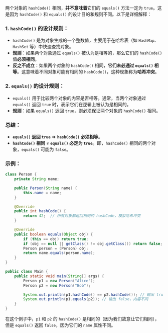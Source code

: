两个对象的 `hashCode()` 相同，**并不意味着**它们的 `equals()` 方法一定为 `true`。这是因为 `hashCode()` 和 `equals()` 的设计目的和规则不同。以下是详细解释：

### 1. **`hashCode()` 的设计规则**：
   - `hashCode()` 是为对象生成的一个整数值，主要用于在哈希表（如 `HashMap`、`HashSet` 等）中快速查找对象。
   - **规则**：如果两个对象通过 `equals()` 被认为是相等的，那么它们的 `hashCode()` 值**必须相同**。
   - **反之不成立**：如果两个对象的 `hashCode()` 相同，**它们未必通过 `equals()` 相等**。这意味着不同对象可能有相同的 `hashCode()`，这种现象称为**哈希冲突**。

### 2. **`equals()` 的设计规则**：
   - `equals()` 用于比较两个对象的内容是否相等。通常，当两个对象通过 `equals()` 返回 `true` 时，表示它们在逻辑上被认为是相同的。
   - **规则**：如果 `equals()` 返回 `true`，则必须保证两个对象的 `hashCode()` 相同。

### 总结：
- **`equals()` 返回 `true`** ⇒ **`hashCode()` 必须相等**。
- **`hashCode()` 相同** ≠ **`equals()` 必定为 `true`**。即，`hashCode()` 相同的两个对象，`equals()` 可能为 `false`。

### 示例：

```java
class Person {
    private String name;

    public Person(String name) {
        this.name = name;
    }

    @Override
    public int hashCode() {
        return 42;  // 所有对象都返回相同的 hashCode，模拟哈希冲突
    }

    @Override
    public boolean equals(Object obj) {
        if (this == obj) return true;
        if (obj == null || getClass() != obj.getClass()) return false;
        Person person = (Person) obj;
        return name.equals(person.name);
    }
}

public class Main {
    public static void main(String[] args) {
        Person p1 = new Person("Alice");
        Person p2 = new Person("Bob");

        System.out.println(p1.hashCode() == p2.hashCode()); // 输出 true，hashCode 相同
        System.out.println(p1.equals(p2)); // 输出 false，内容不同
    }
}
```

在这个例子中，`p1` 和 `p2` 的 `hashCode()` 是相同的（因为我们故意让它们相同），但是 `equals()` 返回 `false`，因为它们的 `name` 属性不同。